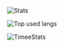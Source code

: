 ![Stats](https://github-readme-stats.vercel.app/api?username=swdmeow&show_icons=true&theme=dark#gh-dark-mode-only)

![Top used langs](https://github-readme-stats.vercel.app/api/top-langs/?username=swdmeow&show_icons=true&theme=dark#gh-dark-mode-only)

![TimeeStats](https://github-readme-stats.vercel.app/api/wakatime?username=@swdmeow&show_icons=true&theme=dark#gh-dark-mode-only)

